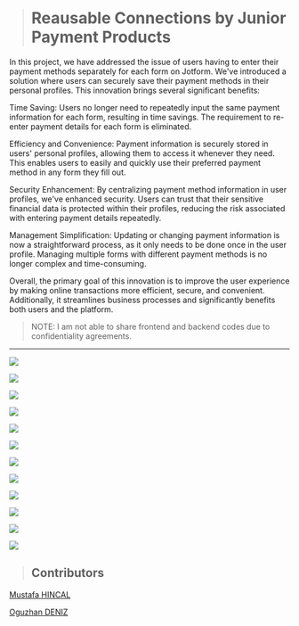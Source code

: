> # **Reausable Connections by Junior Payment Products**

In this project, we have addressed the issue of users having to enter their payment methods separately for each form on Jotform. We've introduced a solution where users can securely save their payment methods in their personal profiles. This innovation brings several significant benefits:

Time Saving: Users no longer need to repeatedly input the same payment information for each form, resulting in time savings. The requirement to re-enter payment details for each form is eliminated.

Efficiency and Convenience: Payment information is securely stored in users' personal profiles, allowing them to access it whenever they need. This enables users to easily and quickly use their preferred payment method in any form they fill out.

Security Enhancement: By centralizing payment method information in user profiles, we've enhanced security. Users can trust that their sensitive financial data is protected within their profiles, reducing the risk associated with entering payment details repeatedly.

Management Simplification: Updating or changing payment information is now a straightforward process, as it only needs to be done once in the user profile. Managing multiple forms with different payment methods is no longer complex and time-consuming.

Overall, the primary goal of this innovation is to improve the user experience by making online transactions more efficient, secure, and convenient. Additionally, it streamlines business processes and significantly benefits both users and the platform.

> NOTE: I am not able to share frontend and backend codes due to confidentiality agreements.

<hr>

![](ss/team.png)

![](ss/ss00.png)

![](ss/ss01.png)

![](ss/ss02.png)

![](ss/ss03.png)

![](ss/ss05.png)

![](ss/ss06.png)

![](ss/ss07.png)

![](ss/ss08.png)

![](ss/ss09.png)

![](ss/ss10.png)

![](ss/ss11.png)

> ## **Contributors**

[Mustafa HINCAL](https://github.com/mustafahincal)

[Oguzhan DENIZ](https://github.com/oguzhandeniz)
